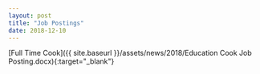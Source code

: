 ```yaml
---
layout: post
title: "Job Postings"
date: 2018-12-10
---
```


[Full Time Cook]({{ site.baseurl }}/assets/news/2018/Education Cook Job Posting.docx){:target="_blank"}
